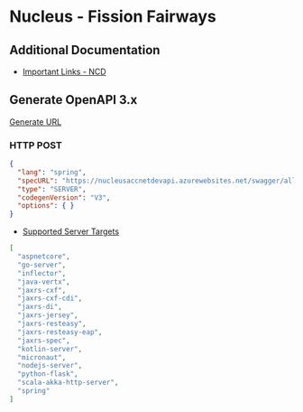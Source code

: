 # Nucleus - Fission Fairways

## Additional Documentation

* [Important Links - NCD](https://eliassenps.atlassian.net/wiki/spaces/ACE/pages/2629959704/Important+Links+-+NCD)

## Generate OpenAPI 3.x

[Generate URL](https://generator3.swagger.io/api/generate)

### HTTP POST

```json
{
  "lang": "spring",
  "specURL": "https://nucleusaccnetdevapi.azurewebsites.net/swagger/all/swagger.json",
  "type": "SERVER",
  "codegenVersion": "V3",
  "options": { }
}
```

* [Supported Server Targets](https://generator3.swagger.io/index.html#/servers/languages)

```json 
[
  "aspnetcore",
  "go-server",
  "inflector",
  "java-vertx",
  "jaxrs-cxf",
  "jaxrs-cxf-cdi",
  "jaxrs-di",
  "jaxrs-jersey",
  "jaxrs-resteasy",
  "jaxrs-resteasy-eap",
  "jaxrs-spec",
  "kotlin-server",
  "micronaut",
  "nodejs-server",
  "python-flask",
  "scala-akka-http-server",
  "spring"
]
```